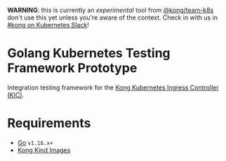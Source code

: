 **WARNING**: this is currently an _experimental_ tool from [@kong/team-k8s](https://github.com/orgs/Kong/teams/team-k8s) don't use this yet unless you're aware of the context. Check in with us in [#kong on Kubernetes Slack][slack]!

[slack]:https://kubernetes.slack.com/messages/kong

# Golang Kubernetes Testing Framework Prototype

Integration testing framework for the [Kong Kubernetes Ingress Controller (KIC)][kic].

[team]:https://github.com/orgs/Kong/teams/team-k8s
[kic]:https://github.com/kong/kubernetes-ingress-controller

# Requirements

* [Go][go] `v1.16.x+`
* [Kong Kind Images][kind-images]

[go]:https://go.dev
[kind-images]:https://github.com/kong/kind-images
